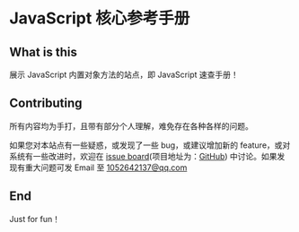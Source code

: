 # JavaScript 核心参考手册 

## What is this

展示 JavaScript 内置对象方法的站点，即 JavaScript 速查手册！

## Contributing

所有内容均为手打，且带有部分个人理解，难免存在各种各样的问题。

如果您对本站点有一些疑惑，或发现了一些 bug，或建议增加新的 feature，或对系统有一些改进时，欢迎在 [issue board](https://github.com/wencaizhang/js-doc/issues)(项目地址为：[GitHub](https://github.com/wencaizhang/js-doc)) 中讨论。如果发现有重大问题可发 Email 至 1052642137@qq.com

## End

Just for fun！
